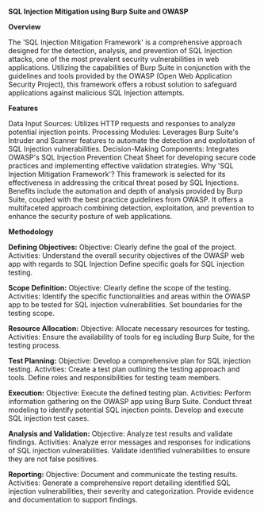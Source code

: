 **SQL Injection Mitigation using Burp Suite and OWASP**

**Overview**

The 'SQL Injection Mitigation Framework' is a comprehensive approach designed for the detection, analysis, and prevention of SQL Injection attacks, one of the most prevalent security vulnerabilities in web applications. Utilizing the capabilities of Burp Suite in conjunction with the guidelines and tools provided by the OWASP (Open Web Application Security Project), this framework offers a robust solution to safeguard applications against malicious SQL Injection attempts.

**Features**

Data Input Sources: Utilizes HTTP requests and responses to analyze potential injection points.
Processing Modules: Leverages Burp Suite's Intruder and Scanner features to automate the detection and exploitation of SQL Injection vulnerabilities.
Decision-Making Components: Integrates OWASP's SQL Injection Prevention Cheat Sheet for developing secure code practices and implementing effective validation strategies.
Why 'SQL Injection Mitigation Framework'?
This framework is selected for its effectiveness in addressing the critical threat posed by SQL Injections. Benefits include the automation and depth of analysis provided by Burp Suite, coupled with the best practice guidelines from OWASP. It offers a multifaceted approach combining detection, exploitation, and prevention to enhance the security posture of web applications.

**Methodology**

**Defining Objectives:**
Objective: Clearly define the goal of the project.
Activities: Understand the overall security objectives of the OWASP web app
with regards to SQL Injection
Define specific goals for SQL injection testing.

**Scope Definition:**
Objective: Clearly define the scope of the testing.
Activities: Identify the specific functionalities and areas within the OWASP app
to be tested for SQL injection vulnerabilities.
Set boundaries for the testing scope.

**Resource Allocation:**
Objective: Allocate necessary resources for testing.
Activities: Ensure the availability of tools for eg including Burp Suite, for the
testing process.

**Test Planning:**
Objective: Develop a comprehensive plan for SQL injection testing.
Activities: Create a test plan outlining the testing approach and tools.
Define roles and responsibilities for testing team members.

**Execution:**
Objective: Execute the defined testing plan.
Activities: Perform information gathering on the OWASP app using Burp Suite.
Conduct threat modeling to identify potential SQL injection points.
Develop and execute SQL injection test cases.

**Analysis and Validation:**
Objective: Analyze test results and validate findings.
Activities: Analyze error messages and responses for indications of SQL injection vulnerabilities.
Validate identified vulnerabilities to ensure they are not false positives.

**Reporting:**
Objective: Document and communicate the testing results.
Activities: Generate a comprehensive report detailing identified SQL injection
vulnerabilities, their severity and categorization.
Provide evidence and documentation to support findings.
